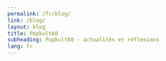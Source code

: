 ```yaml
---
permalink: /fr/blog/
link: /blog/
layout: blog
title: Popkult60
subheading: Popkult60 - actualités et réflexions
lang: fr
---
```

